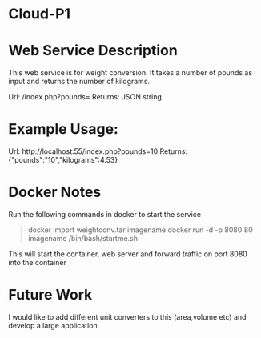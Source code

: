 Cloud-P1
========
Web Service Description
=======================
This web service is for weight conversion. It takes a number of pounds as input and returns the number of kilograms.

Url: /index.php?pounds=<number>
Returns: JSON string 

Example Usage:
==============

Url: http://localhost:55/index.php?pounds=10
Returns: {"pounds":"10","kilograms":4.53}

Docker Notes
============
Run the following commands in docker to start the service
> docker import weightconv.tar imagename
> docker run -d -p 8080:80 imagename /bin/bash/startme.sh

This will start the container, web server and forward traffic on port 8080 into the container

Future Work
==========

I would like to add different unit converters to this (area,volume etc) and develop a large application 
